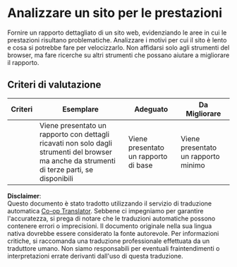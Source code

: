 <!--
CO_OP_TRANSLATOR_METADATA:
{
  "original_hash": "fc09b0fb314a5ab0507ba99216e6a843",
  "translation_date": "2025-08-25T23:49:42+00:00",
  "source_file": "5-browser-extension/3-background-tasks-and-performance/assignment.md",
  "language_code": "it"
}
-->
# Analizzare un sito per le prestazioni

Fornire un rapporto dettagliato di un sito web, evidenziando le aree in cui le prestazioni risultano problematiche. Analizzare i motivi per cui il sito è lento e cosa si potrebbe fare per velocizzarlo. Non affidarsi solo agli strumenti del browser, ma fare ricerche su altri strumenti che possano aiutare a migliorare il rapporto.

## Criteri di valutazione

| Criteri  | Esemplare                                                                                                  | Adeguato                    | Da Migliorare                 |
| -------- | ---------------------------------------------------------------------------------------------------------- | --------------------------- | ----------------------------- |
|          | Viene presentato un rapporto con dettagli ricavati non solo dagli strumenti del browser ma anche da strumenti di terze parti, se disponibili | Viene presentato un rapporto di base | Viene presentato un rapporto minimo |

**Disclaimer**:  
Questo documento è stato tradotto utilizzando il servizio di traduzione automatica [Co-op Translator](https://github.com/Azure/co-op-translator). Sebbene ci impegniamo per garantire l'accuratezza, si prega di notare che le traduzioni automatiche possono contenere errori o imprecisioni. Il documento originale nella sua lingua nativa dovrebbe essere considerato la fonte autorevole. Per informazioni critiche, si raccomanda una traduzione professionale effettuata da un traduttore umano. Non siamo responsabili per eventuali fraintendimenti o interpretazioni errate derivanti dall'uso di questa traduzione.